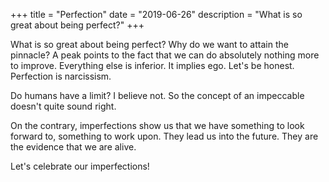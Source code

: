 +++
title = "Perfection"
date = "2019-06-26"
description = "What is so great about being perfect?"
+++

What is so great about being perfect? Why do we want to attain the pinnacle? A peak points to the fact that we can do absolutely nothing more to improve. Everything else is inferior. It implies ego. Let's be honest. Perfection is narcissism.

Do humans have a limit? I believe not. So the concept of an impeccable doesn't quite sound right.

On the contrary, imperfections show us that we have something to look forward to, something to work upon. They lead us into the future. They are the evidence that we are alive.

Let's celebrate our imperfections!
